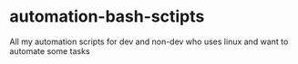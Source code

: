 # automation-bash-sctipts
All my automation scripts for dev and non-dev who uses linux and want to automate some tasks

